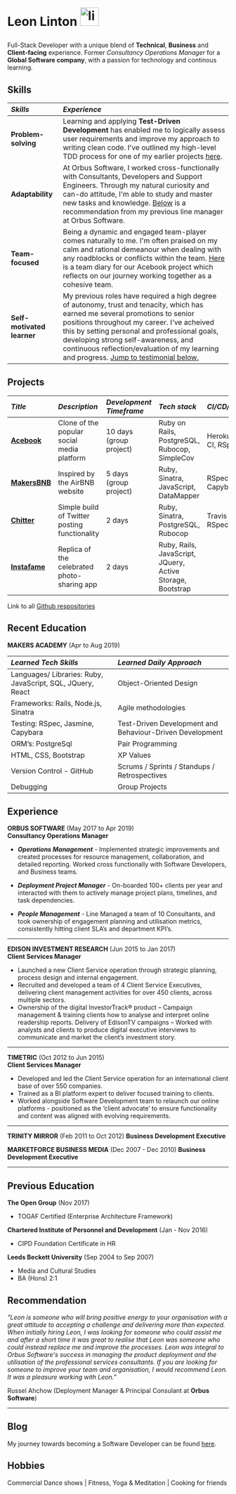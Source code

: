 # Leon Linton <a href="https://www.linkedin.com/in/leonlinton/"><img src="https://www.iconfinder.com/data/icons/free-social-icons/67/linkedin_circle_color-512.png" alt="linkedin" hspace="0" height="42" width="42"></a></p>

Full-Stack Developer with a unique blend of **Technical**, **Business** and **Client-facing** experience. Former _Consultancy Operations Manager_ for a **Global Software company**, with a passion for technology and continous learning.

## Skills

| _Skills_                   | _Experience_                                                                                                                                                                                                                                                                                                                                                                     |
| :------------------------- | :------------------------------------------------------------------------------------------------------------------------------------------------------------------------------------------------------------------------------------------------------------------------------------------------------------------------------------------------------------------------------- |
| **Problem-solving**        | Learning and applying **Test-Driven Development** has enabled me to logically assess user requirements and improve my approach to writing clean code. I've outlined my high-level TDD process for one of my earlier projects [here](https://github.com/leonlevitate/boris_bikes).                                                                                                |
| **Adaptability**           | At Orbus Software, I worked cross-functionally with Consultants, Developers and Support Engineers. Through my natural curiosity and can-do attitude, I'm able to study and master new tasks and knowledge. [Below](#recommendation) is a recommendation from my previous line manager at Orbus Software.                                                                         |
| **Team-focused**           | Being a dynamic and engaged team-player comes naturally to me. I'm often praised on my calm and rational demeanour when dealing with any roadblocks or conflicts within the team. [Here](https://github.com/petraartep/acebook-rails-team-squirrel/wiki/Day-1) is a team diary for our Acebook project which reflects on our journey working together as a cohesive team.        |
| **Self-motivated learner** | My previous roles have required a high degree of autonomy, trust and tenacity, which has earned me several promotions to senior positions throughout my career. I've acheived this by setting personal and professional goals, developing strong self-awareness, and continuous reflection/evaluation of my learning and progress. [Jump to testimonial below.](#recommendation) |

## Projects

| _Title_                                                                  | _Description_                                 | _Development Timeframe_ | _Tech stack_                                               | _CI/CD/Testing_          |
| :----------------------------------------------------------------------- | :-------------------------------------------- | :---------------------- | :--------------------------------------------------------- | :----------------------- |
| [**Acebook**](https://github.com/petraartep/acebook-rails-team-squirrel) | Clone of the popular social media platform    | 10 days (group project) | Ruby on Rails, PostgreSQL, Rubocop, SimpleCov              | Heroku, Travis CI, RSpec |
| [**MakersBNB**](https://github.com/leonlevitate/MakersBnB)               | Inspired by the AirBNB website                | 5 days (group project)  | Ruby, Sinatra, JavaScript, DataMapper                      | RSpec, Capybara          |
| [**Chitter**](https://github.com/leonlevitate/chitter-challenge)         | Simple build of Twitter posting functionality | 2 days                  | Ruby, Sinatra, PostgreSQL, Rubocop                         | Travis CI, RSpec         |
| [**Instafame**](https://github.com/leonlevitate/Instafame)               | Replica of the celebrated photo-sharing app   | 2 days                  | Ruby, Rails, JavaScript, JQuery, Active Storage, Bootstrap |                          |

Link to all [Github respositories](https://github.com/leonlevitate?tab=repositories)

## Recent Education

**MAKERS ACADEMY** (Apr to Aug 2019)

| _Learned Tech Skills_                                      | _Learned Daily Approach_                                 |
| :--------------------------------------------------------- | :------------------------------------------------------- |
| Languages/ Libraries: Ruby, JavaScript, SQL, JQuery, React | Object-Oriented Design                                   |
| Frameworks: Rails, Node.js, Sinatra                        | Agile methodologies                                      |
| Testing: RSpec, Jasmine, Capybara                          | Test-Driven Development and Behaviour-Driven Development |
| ORM’s: PostgreSql                                          | Pair Programming                                         |
| HTML, CSS, Bootstrap                                       | XP Values                                                |
| Version Control - GitHub                                   | Scrums / Sprints / Standups / Retrospectives             |
| Debugging                                                  | Group Projects                                           |

## Experience

**ORBUS SOFTWARE** (May 2017 to Apr 2019)  
**Consultancy Operations Manager**

- _**Operations Management**_ - Implemented strategic improvements and created processes for resource management, collaboration, and detailed reporting. Worked cross functionally with Software Developers, and Business teams.

- _**Deployment Project Manager**_ - On-boarded 100+ clients per year and interacted with them to actively manage project plans, timelines, and task dependencies.

- _**People Management**_ - Line Managed a team of 10 Consultants, and took ownership of engagement planning and utilisation metrics, consistently hitting client SLA’s and department KPI’s.

---

**EDISON INVESTMENT RESEARCH** (Jun 2015 to Jan 2017)  
**Client Services Manager**

- Launched a new Client Service operation through strategic planning, process design and internal engagement.
- Recruited and developed a team of 4 Client Service Executives, delivering client management activities for over 450 clients, across multiple sectors.
- Ownership of the digital InvestorTrack® product – Campaign management & training clients how to analyse and interpret online readership reports.
  Delivery of EdisonTV campaigns – Worked with analysts and clients to produce digital executive interviews to communicate and market the client’s investment story.

---

**TIMETRIC** (Oct 2012 to Jun 2015)  
**Client Services Manager**

- Developed and led the Client Service operation for an international client base of over 550 companies.
- Trained as a BI platform expert to deliver focused training to clients.
- Worked alongside Software Development team to relaunch our online platforms - positioned as the ‘client advocate’ to ensure functionality and content was aligned with evolving requirements.

---

**TRINITY MIRROR** (Feb 2011 to Oct 2012)
**Business Development Executive**

**MARKETFORCE BUSINESS MEDIA** (Dec 2007 - Dec 2010)
**Business Development Executive**

---

## Previous Education

**The Open Group** (Nov 2017)

- TOGAF Certified (Enterprise Architecture Framework)

**Chartered Institute of Personnel and Development** (Jan - Nov 2016)

- CIPD Foundation Certificate in HR

**Leeds Beckett University** (Sep 2004 to Sep 2007)

- Media and Cultural Studies
- BA (Hons) 2:1

## <a name="recommendation"></a>

## Recommendation

_"Leon is someone who will bring positive energy to your organisation with a great attitude to accepting a challenge and delivering more than expected. When initially hiring Leon, I was looking for someone who could assist me and after a short time it was great to realise that Leon was someone who could instead replace me and improve the processes. Leon was integral to Orbus Software's success in managing the product deployment and the utilisation of the professional services consultants. If you are looking for someone to improve your team and organisation, I would recommend Leon. It was a pleasure working with Leon."_

Russel Ahchow (Deployment Manager & Principal Consulant at **Orbus Software**)

---

## Blog

My journey towards becoming a Software Developer can be found [here](https://dev.to/leonlevitate/becoming-a-software-developer-at-makers-week-4-21pe).

## Hobbies

Commercial Dance shows | Fitness, Yoga & Meditation | Cooking for friends
